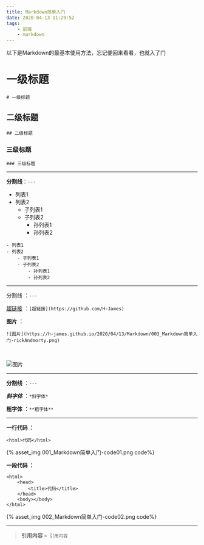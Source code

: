 ```yaml
---
title: Markdown简单入门
date: 2020-04-13 11:29:52
tags: 
    - 前端
    - markdown
---
```


以下是Markdown的最基本使用方法，忘记便回来看看，也就入了门

<!-- more -->

# 一级标题
`# 一级标题`
## 二级标题
`## 二级标题`
### 三级标题
`### 三级标题`

---
**分割线**：`---`

- 列表1
- 列表2
    - 子列表1
    - 子列表2
        - 孙列表1
        - 孙列表2

```
- 列表1
- 列表2
    - 子列表1
    - 子列表2
        - 孙列表1
        - 孙列表2
```


---
分割线 ：`---`


[超链接](https://github.com/H-James) ：`[超链接](https://github.com/H-James)`


**图片** ：
```
![图片](https://h-james.github.io/2020/04/13/Markdown/003_Markdown简单入门-rickAndmorty.png)
```
<br/>

![图片](https://h-james.github.io/2020/04/13/Markdown/003_Markdown简单入门-rickAndmorty.png)

---
**分割线** ：`---`


***斜字体*** ：`*斜字体*`

**粗字体** ：`**粗字体**`

---


**一行代码 ：**

`<html>代码</html>`

<!-- <p style="display:inline-block;"> 
    <img src='blog/001_Markdown简单入门-code01.png' align='left' style="margin-bottom: 0px;"/>
</p> -->

{% asset_img 001_Markdown简单入门-code01.png code%}


**一段代码 ：**

```
<html>
    <head>
        <title>代码</title>
    </head>
    <body></body>
</html>
```

<!-- <p style="display:inline-block;"> 
    <img src='blog/002_Markdown简单入门-code02.png' align='left' style="margin-bottom: 0px;"/>
</p> -->

{% asset_img 002_Markdown简单入门-code02.png code%}

<!-- ![图片](images\Markdown简单入门-code02.png) -->

---

> **引用内容**
`> 引用内容`